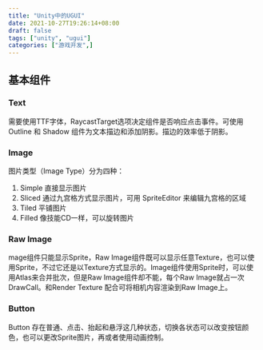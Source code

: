```yaml
---
title: "Unity中的UGUI"
date: 2021-10-27T19:26:14+08:00
draft: false
tags: ["unity", "ugui"]
categories: ["游戏开发",]
---
```


## 基本组件

### Text

需要使用TTF字体，RaycastTarget选项决定组件是否响应点击事件。可使用 Outline 和 Shadow 组件为文本描边和添加阴影。描边的效率低于阴影。

### Image

图片类型（Image Type）分为四种：
1. Simple 直接显示图片
2. Sliced 通过九宫格方式显示图片，可用 SpriteEditor 来编辑九宫格的区域
3. Tiled 平铺图片
4. Filled 像技能CD一样，可以旋转图片

### Raw Image

mage组件只能显示Sprite，Raw Image组件既可以显示任意Texture，也可以使用Sprite，不过它还是以Texture方式显示的。Image组件使用Sprite时，可以使用Atlas来合并批次，但是Raw Image组件却不能，每个Raw Image就占一次DrawCall。和Render Texture 配合可将相机内容渲染到Raw Image上。

### Button

Button 存在普通、点击、抬起和悬浮这几种状态，切换各状态可以改变按钮颜色，也可以更改Sprite图片，再或者使用动画控制。